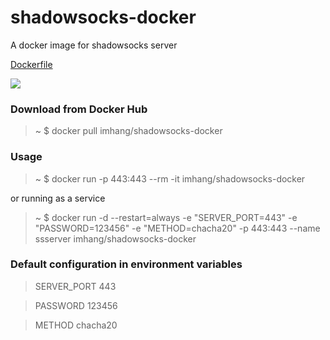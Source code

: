 # shadowsocks-docker

A docker image for shadowsocks server

[Dockerfile](hangim/shadowsocks-docker/blob/master/Dockerfile)

[![](https://imagelayers.io/badge/imhang/shadowsocks-docker:latest.svg)](https://imagelayers.io/?images=imhang/shadowsocks-docker:latest 'Get your own badge on imagelayers.io')

### Download from Docker Hub 

> ~ $ docker pull imhang/shadowsocks-docker

### Usage

> ~ $ docker run -p 443:443 --rm -it imhang/shadowsocks-docker

or running as a service

> ~ $ docker run -d --restart=always -e "SERVER_PORT=443" -e "PASSWORD=123456" -e "METHOD=chacha20" -p 443:443 --name ssserver imhang/shadowsocks-docker

### Default configuration in environment variables

> SERVER_PORT 443

> PASSWORD    123456

> METHOD      chacha20

